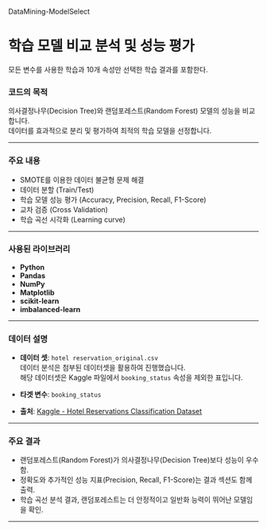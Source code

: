 DataMining-ModelSelect
# 학습 모델 비교 분석 및 성능 평가
모든 변수를 사용한 학습과 10개 속성만 선택한 학습 결과를 포함한다.

### 코드의 목적
의사결정나무(Decision Tree)와 랜덤포레스트(Random Forest) 모델의 성능을 비교합니다.<br>
데이터를 효과적으로 분리 및 평가하여 최적의 학습 모델을 선정합니다.

---

### 주요 내용
- SMOTE를 이용한 데이터 불균형 문제 해결
- 데이터 분할 (Train/Test)
- 학습 모델 성능 평가 (Accuracy, Precision, Recall, F1-Score)
- 교차 검증 (Cross Validation)
- 학습 곡선 시각화 (Learning curve)

---

### 사용된 라이브러리
- **Python**
- **Pandas**
- **NumPy**
- **Matplotlib**
- **scikit-learn**
- **imbalanced-learn**

---

### 데이터 설명
- **데이터 셋**: `hotel reservation_original.csv`<br>
데이터 분석은 첨부된 데이터셋을 활용하여 진행했습니다.<br>
해당 데이터셋은 Kaggle 파일에서 `booking_status` 속성을 제외한 표입니다.

- **타겟 변수**: `booking_status`
- **출처**: [Kaggle - Hotel Reservations Classification Dataset](https://www.kaggle.com/datasets/ahsan81/hotel-reservations-classification-dataset)

---

### 주요 결과
- 랜덤포레스트(Random Forest)가 의사결정나무(Decision Tree)보다 성능이 우수함.
- 정확도와 추가적인 성능 지표(Precision, Recall, F1-Score)는 결과 섹션도 함께 출력.
- 학습 곡선 분석 결과, 랜덤포레스트는 더 안정적이고 일반화 능력이 뛰어난 모델임을 확인.

---
